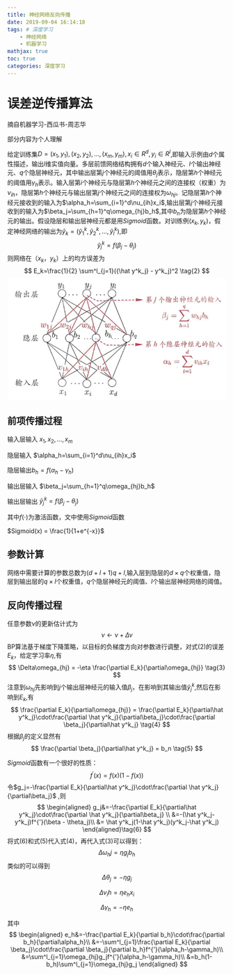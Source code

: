 ```yaml
---
title: 神经网络反向传播
date: 2019-09-04 16:14:18
tags: # 深度学习
    - 神经网络
    - 机器学习
mathjax: true
toc: true 
categories: 深度学习
---
```


# 误差逆传播算法

摘自机器学习-西瓜书-周志华

部分内容为个人理解

给定训练集$D={(x_1,y_1),(x_2,y_2),...,(x_m,y_m)},x_i \in R^d,y_i\in R^l$,即输入示例由$d$个属性描述，输出$l$维实值向量。多层前馈网络结构拥有$d$个输入神经元、$l$个输出神经元、$q$个隐层神经元，其中输出层第$j$个神经元的阈值用$\theta_j$表示，隐层第$h$个神经元的阈值用$\gamma_h$表示。输入层第$i$个神经元与隐层第$h$个神经元之间的连接权（权重）为$\nu_{ih}$，隐层第$h$个神经元与输出层第$j$个神经元之间的连接权为$\omega_{hj}$。记隐层第$h$个神经元接收到的输入为$\alpha_h=\sum_{i=1}^d\nu_{ih}x_i$,输出层第$j$个神经元接收到的输入为$\beta_j=\sum_{h=1}^q\omega_{hj}b_h$,其中$b_n$为隐层第$h$个神经元的输出。假设隐层和输出层神经元都是用$Sigmoid$函数。对训练例$(x_k,y_k)$，假定神经网络的输出为$\hat y_k = (\hat y^k_1,\hat y^k_2,...,\hat y^k_l)$,即
$$
\hat y^k_j = f(\beta_j - \theta_j) \tag{1}
$$
则网络在$（x_k，y_k）$上的均方误差为
$$
E_k=\frac{1}{2} \sum^l_{j=1}({\hat y^k_j} - y^k_j)^2 \tag{2}
$$
![](network/1.jpg)
## 前项传播过程

输入层输入 $x_1,x_2,...,x_m$

隐层输入 $\alpha_h=\sum_{i=1}^d\nu_{ih}x_i$

隐层输出$b_h= f(\alpha_h-\gamma_h)$

输出层输入 $\beta_j=\sum_{h=1}^q\omega_{hj}b_h$

输出层输出 $\hat y^k_j = f(\beta_j - \theta_j)$

其中$f(\cdot)$为激活函数，文中使用$Sigmoid$函数

$Sigmoid(x) = \frac{1}{1+e^{-x}}$

## 参数计算

网络中需要计算的参数总数为$(d+l+1)q+l$,输入层到隐层的$d\times q$个权重值，隐层到输出层的$q\times l$个权重值，$q$个隐层神经元的阈值、$l$个输出层神经网络的阈值。

## 反向传播过程

任意参数$\nu$的更新估计式为
$$
\nu \gets \nu + \Delta\nu
$$
BP算法基于梯度下降策略，以目标的负梯度方向对参数进行调整，对式(2)的误差$E_k$，给定学习率$\eta$,有
$$
\Delta\omega_{hj} = -\eta \frac{\partial E_k}{\partial\omega_{hj}} \tag{3}
$$
注意到$\omega_{hj}$先影响到$j$个输出层神经元的输入值$\beta_j$，在影响到其输出值$\hat y^k_j$,然后在影响到$E_k$,有
$$
\frac{\partial E_k}{\partial\omega_{hj}} = \frac{\partial E_k}{\partial\hat y^k_j}\cdot\frac{\partial \hat y^k_j}{\partial\beta_j}\cdot\frac{\partial \beta_j}{\partial\hat y^k_j} \tag{4}
$$
根据$\beta_j$的定义显然有
$$
\frac{\partial \beta_j}{\partial\hat y^k_j} = b_n \tag{5}
$$


$Sigmoid$函数有一个很好的性质：
$$
f^{'}(x)=f(x)(1-f(x))
$$
令$g_j=-\frac{\partial E_k}{\partial\hat y^k_j}\cdot\frac{\partial \hat y^k_j}{\partial\beta_j}$ ,则
$$
\begin{aligned}
g_j&=-\frac{\partial E_k}{\partial\hat y^k_j}\cdot\frac{\partial \hat y^k_j}{\partial\beta_j} \\
&=-(\hat y^k_j-y^k_j)f^{'}(\beta - \theta_j)\\
&= \hat y^k_j(1-\hat y^k_j)(y^k_j-\hat y^k_j) 
\end{aligned}\tag{6}
$$
将式(6)和式(5)代入式(4)，再代入式(3)可以得到：
$$
\Delta\omega_hj = \eta g_jb_h
$$
类似的可以得到
$$
\Delta\theta_j=-\eta g_j
$$

$$
\Delta \nu_ih = \eta e_hx_i
$$

$$
\Delta\gamma_h=-\eta e_h
$$

其中
$$
\begin{aligned}
e_h&=-\frac{\partial E_k}{\partial b_h}\cdot\frac{\partial b_h}{\partial\alpha_h}\\
&=-\sum^l_{j=1}\frac{\partial E_k}{\partial \beta_j}\cdot\frac{\partial \beta_j}{\partial b_h}f^{'}(\alpha_h-\gamma_h)\\
&=\sum^l_{j=1}\omega_{hj}g_jf^{'}(\alpha_h-\gamma_h)\\
&=b_h(1-b_h)\sum^l_{j=1}\omega_{hj}g_j
\end{aligned}
$$
